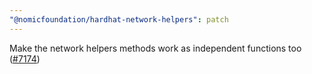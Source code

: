 ```yaml
---
"@nomicfoundation/hardhat-network-helpers": patch
---
```


Make the network helpers methods work as independent functions too ([#7174](https://github.com/NomicFoundation/hardhat/pull/7174))

